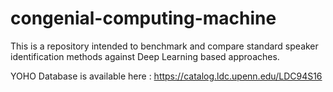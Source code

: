 # congenial-computing-machine
This is a repository intended to benchmark and compare standard speaker identification methods against Deep Learning based approaches.


YOHO Database is available here : https://catalog.ldc.upenn.edu/LDC94S16
